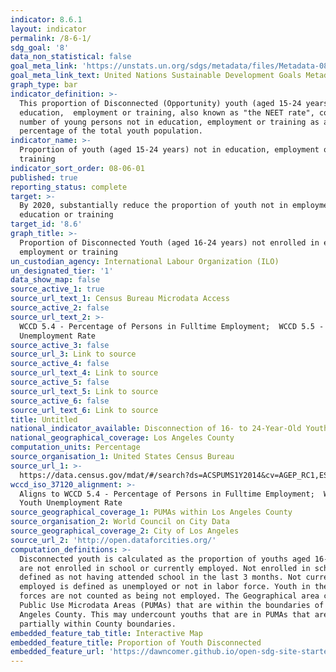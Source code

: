 ```yaml
---
indicator: 8.6.1
layout: indicator
permalink: /8-6-1/
sdg_goal: '8'
data_non_statistical: false
goal_meta_link: 'https://unstats.un.org/sdgs/metadata/files/Metadata-08-06-01.pdf'
goal_meta_link_text: United Nations Sustainable Development Goals Metadata (PDF 382 KB)
graph_type: bar
indicator_definition: >-
  This proportion of Disconnected (Opportunity) youth (aged 15-24 years) not in
  education,  employment or training, also known as "the NEET rate", conveys the
  number of young persons not in education, employment or training as a
  percentage of the total youth population.
indicator_name: >-
  Proportion of youth (aged 15-24 years) not in education, employment or
  training
indicator_sort_order: 08-06-01
published: true
reporting_status: complete
target: >-
  By 2020, substantially reduce the proportion of youth not in employment,
  education or training
target_id: '8.6'
graph_title: >-
  Proportion of Disconnected Youth (aged 16-24 years) not enrolled in education,
  employment or training
un_custodian_agency: International Labour Organization (ILO)
un_designated_tier: '1'
data_show_map: false
source_active_1: true
source_url_text_1: Census Bureau Microdata Access
source_active_2: false
source_url_text_2: >-
  WCCD 5.4 - Percentage of Persons in Fulltime Employment;  WCCD 5.5 - Youth
  Unemployment Rate
source_active_3: false
source_url_3: Link to source
source_active_4: false
source_url_text_4: Link to source
source_active_5: false
source_url_text_5: Link to source
source_active_6: false
source_url_text_6: Link to source
title: Untitled
national_indicator_available: Disconnection of 16- to 24-Year-Old Youth in Los Angeles
national_geographical_coverage: Los Angeles County
computation_units: Percentage
source_organisation_1: United States Census Bureau
source_url_1: >-
  https://data.census.gov/mdat/#/search?ds=ACSPUMS1Y2014&cv=AGEP_RC1,ESR,SCH&rv=ucgid&wt=PWGTP&g=0400000US06_7950000US0603755,0603756,0603757,0603758,0603759,0603760,0603761,0603762,0603763,0603764,0603765,0603766,0603767,0603768,0603769&AGEP_RC1=%7B%22S%22%3A%22Age%20recode%22%2C%22R%22%3A%22AGEP%22%2C%22W%22%3A%22PWGTP%22%2C%22V%22%3A%5B%5B%221%3A15%2C25%3A99%2C00%22%2C%22Not%20Elsewhere%20Classified%22%5D%2C%5B%2216%3A24%22%2C%22Between%2016%20and%2024%22%5D%5D%7D
wccd_iso_37120_alignment: >-
  Aligns to WCCD 5.4 - Percentage of Persons in Fulltime Employment;  WCCD 5.5 -
  Youth Unemployment Rate
source_geographical_coverage_1: PUMAs within Los Angeles County
source_organisation_2: World Council on City Data
source_geographical_coverage_2: City of Los Angeles
source_url_2: 'http://open.dataforcities.org/'
computation_definitions: >-
  Disconnected youth is calculated as the proportion of youths aged 16-24 who
  are not enrolled in school or currently employed. Not enrolled in school is
  defined as not having attended school in the last 3 months. Not currently
  employed is defined as unemployed or not in labor force. Youth in the armed
  forces are not counted as being not employed. The Geographical area covers all
  Public Use Microdata Areas (PUMAs) that are within the boundaries of Los
  Angeles County. This may undercount youths that are in PUMAs that are
  partially within County boundaries.
embedded_feature_tab_title: Interactive Map
embedded_feature_title: Proportion of Youth Disconnected
embedded_feature_url: 'https://dawncomer.github.io/open-sdg-site-starter/disconnectedyouth/'
---
```

